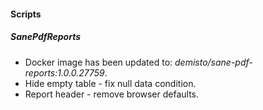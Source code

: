#### Scripts
##### SanePdfReports
- Docker image has been updated to: *demisto/sane-pdf-reports:1.0.0.27759*.
- Hide empty table - fix null data condition.
- Report header - remove browser defaults.
